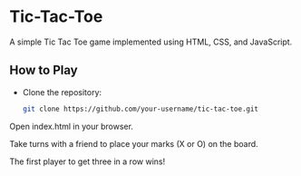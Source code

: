 # Tic-Tac-Toe

A simple Tic Tac Toe game implemented using HTML, CSS, and JavaScript.

## How to Play

- Clone the repository:

  ```bash
  git clone https://github.com/your-username/tic-tac-toe.git
Open index.html in your browser.

Take turns with a friend to place your marks (X or O) on the board.

The first player to get three in a row wins!